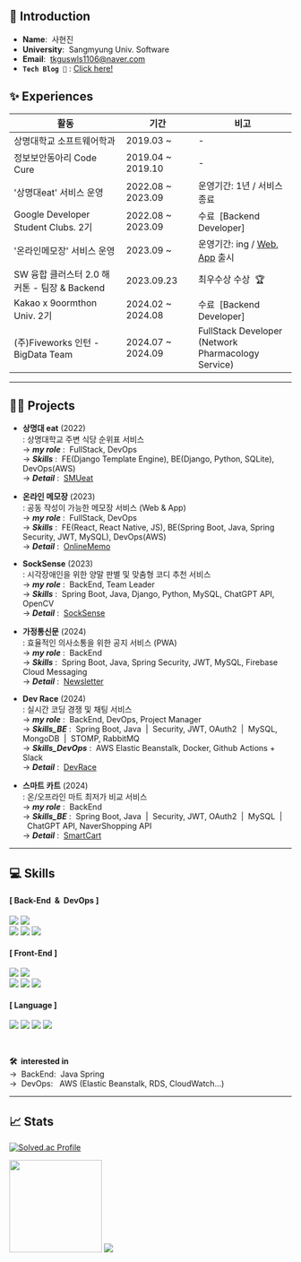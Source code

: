 ## 👋 Introduction
- **Name**:&nbsp;&nbsp;사현진
- **University**:&nbsp;&nbsp;Sangmyung Univ. Software
- **Email**:&nbsp;&nbsp;tkguswls1106@naver.com
- **`Tech Blog 🔧`** : [Click here!](https://velog.io/@tkguswls1106/series)
<!-- - **`Portfolio 📄`** : [Click here!](https://sahyunjin.site/) -->

## ✨ Experiences
|활동|기간|비고|
|---|---|---|
|상명대학교 소프트웨어학과|2019.03 ~|-|
|정보보안동아리 Code Cure|2019.04 ~ 2019.10|-|
|'상명대eat' 서비스 운영|2022.08 ~ 2023.09|운영기간: 1년 / 서비스 종료|
|Google Developer Student Clubs. 2기|2022.08 ~ 2023.09|수료&nbsp;&nbsp;[Backend Developer]|
|'온라인메모장' 서비스 운영|2023.09 ~|운영기간: ing / <a href="https://www.onlinememo.kr">Web</a>, <a href="https://play.google.com/store/apps/details?id=com.shj.onlinememo">App</a> 출시|
|SW 융합 클러스터 2.0 해커톤 - 팀장 & Backend|2023.09.23|최우수상 수상&nbsp;&nbsp;🏆|
|Kakao x 9oormthon Univ. 2기|2024.02 ~ 2024.08|수료&nbsp;&nbsp;[Backend Developer]|
|(주)Fiveworks 인턴 - BigData Team|2024.07 ~ 2024.09|FullStack Developer<br>(Network Pharmacology Service)|

---
## 🧑‍💻 Projects
- **상명대 eat**&nbsp;(2022) <br>
: 상명대학교 주변 식당 순위표 서비스 <br>
&#8594; ***my role***&nbsp;:&nbsp;&nbsp;FullStack, DevOps <br>
&#8594; ***Skills***&nbsp;:&nbsp;&nbsp;FE(Django Template Engine), BE(Django, Python, SQLite), DevOps(AWS) <br>
&#8594; ***Detail***&nbsp;:&nbsp;&nbsp;[SMUeat](https://github.com/SMUeat/)
  
- **온라인 메모장**&nbsp;(2023) <br>
: 공동 작성이 가능한 메모장 서비스 (Web & App) <br>
&#8594; ***my role***&nbsp;:&nbsp;&nbsp;FullStack, DevOps <br>
&#8594; ***Skills***&nbsp;:&nbsp;&nbsp;FE(React, React Native, JS), BE(Spring Boot, Java, Spring Security, JWT, MySQL), DevOps(AWS) <br>
&#8594; ***Detail***&nbsp;:&nbsp;&nbsp;[OnlineMemo](https://github.com/OnlineMemo/)

- **SockSense**&nbsp;(2023) <br>
: 시각장애인을 위한 양말 판별 및 맞춤형 코디 추천 서비스 <br>
&#8594; ***my role***&nbsp;:&nbsp;&nbsp;BackEnd, Team Leader <br>
&#8594; ***Skills***&nbsp;:&nbsp;&nbsp;Spring Boot, Java, Django, Python, MySQL, ChatGPT API, OpenCV <br>
&#8594; ***Detail***&nbsp;:&nbsp;&nbsp;[SockSense](https://github.com/2023-Hackathon-TeamSMUD)

- **가정통신문**&nbsp;(2024) <br>
: 효율적인 의사소통을 위한 공지 서비스 (PWA) <br>
&#8594; ***my role***&nbsp;:&nbsp;&nbsp;BackEnd <br>
&#8594; ***Skills***&nbsp;:&nbsp;&nbsp;Spring Boot, Java, Spring Security, JWT, MySQL, Firebase Cloud Messaging <br>
&#8594; ***Detail***&nbsp;:&nbsp;&nbsp;[Newsletter](https://github.com/9oormthon-univ/2024_BEOTKKOTTHON_TEAM_15_BE)

- **Dev Race**&nbsp;(2024) <br>
: 실시간 코딩 경쟁 및 채팅 서비스 <br>
&#8594; ***my role***&nbsp;:&nbsp;&nbsp;BackEnd, DevOps, Project Manager <br>
&#8594; ***Skills_BE***&nbsp;:&nbsp;&nbsp;Spring Boot, Java&nbsp;&nbsp;|&nbsp;&nbsp;Security, JWT, OAuth2&nbsp;&nbsp;|&nbsp;&nbsp;MySQL, MongoDB&nbsp;&nbsp;|&nbsp;&nbsp;STOMP, RabbitMQ <br>
&#8594; ***Skills_DevOps***&nbsp;:&nbsp;&nbsp;AWS Elastic Beanstalk, Docker, Github Actions + Slack <br>
&#8594; ***Detail***&nbsp;:&nbsp;&nbsp;[DevRace](https://github.com/Dev-Race/DevRace-backend)

- **스마트 카트**&nbsp;(2024) <br>
: 온/오프라인 마트 최저가 비교 서비스 <br>
&#8594; ***my role***&nbsp;:&nbsp;&nbsp;BackEnd <br>
&#8594; ***Skills_BE***&nbsp;:&nbsp;&nbsp;Spring Boot, Java&nbsp;&nbsp;|&nbsp;&nbsp;Security, JWT, OAuth2&nbsp;&nbsp;|&nbsp;&nbsp;MySQL&nbsp;&nbsp;|&nbsp;&nbsp;ChatGPT API, NaverShopping API<br>
&#8594; ***Detail***&nbsp;:&nbsp;&nbsp;[SmartCart](https://github.com/KMS-SmartCart/SmartCart-backend)

<!--
<br>
&#8594; 자세한 회고는 여기서! : <a href="https://sahyunjin.notion.site/ee2574f945b6446f817f081cbfb67e1e?v=f649d14ec1b24cb8be65b0999c269900&pvs=4">Click!</a>
-->

---
## 💻 Skills

#### [ Back-End&nbsp;&nbsp;&&nbsp;&nbsp;DevOps ]
<img src="https://img.shields.io/badge/Spring Boot-6DB33F?style=flat-square&logo=Spring Boot&logoColor=white"/></a>
<img src="https://img.shields.io/badge/Django-092E20?style=flat-square&logo=Django&logoColor=white"/></a><br>
<img src="https://img.shields.io/badge/MySQL-4479A1?style=flat-square&logo=MySQL&logoColor=white"/></a>
<img src="https://img.shields.io/badge/MongoDB-47A248?style=flat-square&logo=MongoDB&logoColor=white"/></a>
<img src="https://img.shields.io/badge/Amazon AWS-232F3E?style=flat-square&logo=Amazon Web Services&logoColor=white"/></a>

#### [ Front-End ]
<img src="https://img.shields.io/badge/React-61DBFB?style=flat-square&logo=React&logoColor=white"/></a>
<img src="https://img.shields.io/badge/TypeScript-3178C6?style=flat-square&logo=TypeScript&logoColor=white"/></a><br>
<img src="https://img.shields.io/badge/HTML-E34F26?style=flat-square&logo=HTML5&logoColor=white"/></a>
<img src="https://img.shields.io/badge/CSS-1572B6?style=flat-square&logo=CSS3&logoColor=white"/></a>
<img src="https://img.shields.io/badge/JavaScript-F7DF1E?style=flat-square&logo=JavaScript&logoColor=white"/></a>

#### [ Language ]
<img src="https://img.shields.io/badge/C-A8B9CC?style=flat-square&logo=C&logoColor=white"/></a>
<img src="https://img.shields.io/badge/C++-00599C?style=flat-square&logo=C%2B%2B&logoColor=white"/></a>
<img src="https://img.shields.io/badge/Python-3776AB?style=flat-square&logo=Python&logoColor=white"/></a>
<img src="https://img.shields.io/badge/Java-007396?style=flat-square&logo=Java&logoColor=white"/></a>

<br>

**🛠&nbsp;&nbsp;interested in** <br>
&#8594;&nbsp;&nbsp;BackEnd:&nbsp;&nbsp;Java Spring <br>
&#8594;&nbsp;&nbsp;DevOps:&nbsp;&nbsp;&nbsp;AWS (Elastic Beanstalk, RDS, CloudWatch...)

---
## 📈 Stats

[![Solved.ac Profile](http://mazassumnida.wtf/api/v2/generate_badge?boj=tkguswls1106)](https://solved.ac/tkguswls1106/)
<!-- [![Solved.ac Profile](http://mazassumnida.wtf/api/generate_badge?boj=tkguswls1106)](https://solved.ac/tkguswls1106) -->

<div align=left>
    <img src="https://github-readme-stats.vercel.app/api?username=tkguswls1106&count_private=true&show_icons=true&theme=gotham&hide_rank=true&hide=stars" style="height : 165px;" />
    <img src="https://github-readme-stats.vercel.app/api/top-langs/?username=tkguswls1106&layout=compact&theme=gotham&hide=jupyter%20notebook&card_width=318" />
</div>
